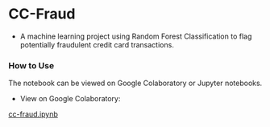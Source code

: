 # CC-Fraud

- A machine learning project using Random Forest Classification to flag potentially fraudulent credit card transactions.

### How to Use

The notebook can be viewed on Google Colaboratory or Jupyter notebooks.

- View on Google Colaboratory:

[cc-fraud.ipynb](https://colab.research.google.com/drive/1GW3Efc_JBUA_5y5aVuBghhB6rgE-sPsC?usp=sharing)

<!-- TODO: Jupyter Notebooks Instructions -->
<!-- - Jupyter Notebooks -->
